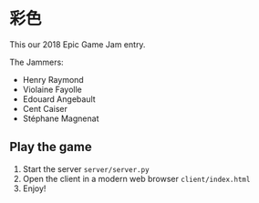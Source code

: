 # 彩色

This our 2018 Epic Game Jam entry.

The Jammers:
- Henry Raymond
- Violaine Fayolle
- Edouard Angebault
- Cent Caiser
- Stéphane Magnenat

## Play the game

1. Start the server `server/server.py`
2. Open the client in a modern web browser `client/index.html`
3. Enjoy!
